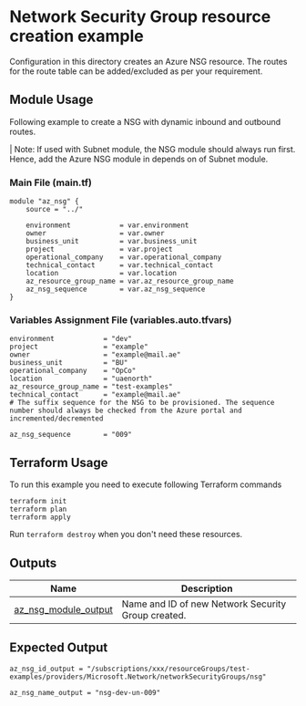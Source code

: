 <!-- BEGIN_TF_DOCS -->
# Network Security Group resource creation example

Configuration in this directory creates an Azure NSG resource. The routes for the route table can be added/excluded as per your requirement.

## Module Usage

Following example to create a NSG with dynamic inbound and outbound routes.

| Note: If used with Subnet module, the NSG module should always run first. Hence, add the Azure NSG module in depends on of Subnet module. 

### Main File (main.tf)
```hcl
module "az_nsg" {
    source = "../"

    environment            = var.environment
    owner                  = var.owner
    business_unit          = var.business_unit
    project                = var.project
    operational_company    = var.operational_company
    technical_contact      = var.technical_contact
    location               = var.location
    az_resource_group_name = var.az_resource_group_name
    az_nsg_sequence        = var.az_nsg_sequence
}
```

### Variables Assignment File (variables.auto.tfvars)
```hcl
environment            = "dev"
project                = "example"
owner                  = "example@mail.ae"
business_unit          = "BU"
operational_company    = "OpCo"
location               = "uaenorth"
az_resource_group_name = "test-examples"
technical_contact      = "example@mail.ae"
# The suffix sequence for the NSG to be provisioned. The sequence number should always be checked from the Azure portal and incremented/decremented

az_nsg_sequence        = "009"

```

## Terraform Usage

To run this example you need to execute following Terraform commands

```hcl
terraform init
terraform plan
terraform apply
```

Run `terraform destroy` when you don't need these resources.

## Outputs

| Name | Description |
|------|-------------|
| <a name="output_az_nsg_module_output"></a> [az\_nsg\_module\_output](#output\_az\_nsg\_module\_output) | Name and ID of new Network Security Group created. |

## Expected Output
```
az_nsg_id_output = "/subscriptions/xxx/resourceGroups/test-examples/providers/Microsoft.Network/networkSecurityGroups/nsg"

az_nsg_name_output = "nsg-dev-un-009"

```
<!-- END_TF_DOCS -->
